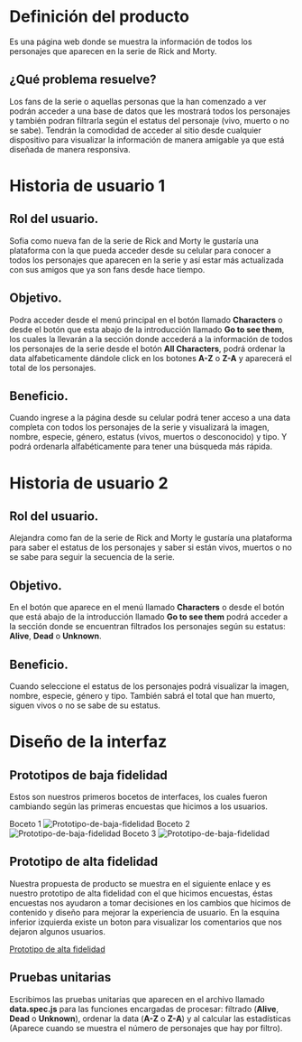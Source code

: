
# Definición del producto
Es una página web donde se muestra la información de todos los personajes que aparecen en la serie de Rick and Morty.

## ¿Qué problema resuelve?
Los fans de la serie o aquellas personas que la han comenzado a ver podrán acceder a una base de datos que les mostrará todos los personajes y también podran filtrarla según el estatus del personaje (vivo, muerto o no se sabe). Tendrán la comodidad de acceder al sitio desde cualquier dispositivo para visualizar la información de manera amigable ya que está diseñada de manera responsiva.

# Historia de usuario 1
## Rol del usuario.
Sofia como nueva fan de la serie de Rick and Morty le gustaría una plataforma con la que pueda acceder desde su celular para conocer a todos los personajes que aparecen en la serie y así estar más actualizada con sus amigos que ya son fans desde hace tiempo.

## Objetivo.
Podra acceder desde el menú principal en el botón llamado **Characters** o desde el botón que esta abajo de la introducción llamado **Go to see them**, los cuales la llevarán a la sección donde accederá a la información de todos los personajes de la serie desde el botón **All Characters**, podrá ordenar la data alfabeticamente dándole click en los botones **A-Z** o **Z-A** y aparecerá el total de los personajes.

## Beneficio.
Cuando ingrese a la página desde su celular podrá tener acceso a una data completa con todos los personajes de la serie y visualizará la imagen, nombre, especie, género, estatus (vivos, muertos o desconocido) y tipo. Y podrá ordenarla alfabéticamente para tener una búsqueda más rápida.

# Historia de usuario 2
## Rol del usuario.
Alejandra como fan de la serie de Rick and Morty le gustaría una plataforma para saber el estatus de los personajes y saber si están vivos, muertos o no se sabe para seguir la secuencia de la serie.

## Objetivo.
En el botón que aparece en el menú llamado **Characters** o desde el botón que está abajo de la introducción llamado **Go to see them** podrá acceder a la sección donde se encuentran filtrados los personajes según su estatus: **Alive**, **Dead** o **Unknown**.

## Beneficio.
Cuando seleccione el estatus de los personajes podrá visualizar la imagen, nombre, especie, género y tipo. También sabrá el total que han muerto, siguen vivos o no se sabe de su estatus.

# Diseño de la interfaz
## Prototipos de baja fidelidad
Estos son nuestros primeros bocetos de interfaces, los cuales fueron cambiando según las primeras encuestas que hicimos a los usuarios.

Boceto 1
![Prototipo-de-baja-fidelidad](https://i.ibb.co/q0S4f9W/Imagen-de-i-OS-1.jpg)
Boceto 2
![Prototipo-de-baja-fidelidad](https://i.ibb.co/9wHjBP0/Imagen-de-i-OS-2.jpg)
Boceto 3
![Prototipo-de-baja-fidelidad](https://i.ibb.co/6gSgxyH/Imagen-de-i-OS.jpg)

## Prototipo de alta fidelidad
Nuestra propuesta de producto se muestra en el siguiente enlace y es nuestro prototipo de alta fidelidad con el que hicimos encuestas, éstas encuestas nos ayudaron a tomar decisiones en los cambios que hicimos de contenido y diseño para mejorar la experiencia de usuario. En la esquina inferior izquierda existe un boton para visualizar los comentarios que nos dejaron algunos usuarios.

[Prototipo de alta fidelidad](https://marvelapp.com/75djbgj/screen/58440707)

## Pruebas unitarias
Escribimos las pruebas unitarias que aparecen en el archivo llamado **data.spec.js** para las funciones encargadas de procesar: filtrado (**Alive**, **Dead** o **Unknown**), ordenar la data (**A-Z** o **Z-A**) y al calcular las estadísticas (Aparece cuando se muestra el número de personajes que hay por filtro).